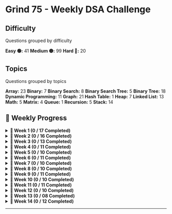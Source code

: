 # Grind 75 - Weekly DSA Challenge

## Difficulty
Questions grouped by difficulty

**Easy 🟢:** 41
**Medium 🟡:** 99
**Hard 🔴:** 20

## Topics
Questions grouped by topics

**Array:** 23
**Binary:** 7
**Binary Search:** 8
**Binary Search Tree:** 5
**Binary Tree:** 18
**Dynamic Programming:** 11
**Graph:** 21
**Hash Table:** 1
**Heap:** 7
**Linked List:** 13
**Math:** 5
**Matrix:** 4
**Queue:** 1
**Recursion:** 5
**Stack:** 14

## 📅 Weekly Progress

<details>
<summary><strong>📌 Week 1 (0 / 17 Completed)</strong></summary>

| # | Problem | Difficulty | Status |
|---|---------|------------|--------|
| 1 | Two Sum | 🟢 Easy | ❌ |
| 2 | Valid Parentheses | 🟢 Easy | ❌ |
| 3 | Merge Two Sorted Lists | 🟢 Easy | ❌ |
| 4 | Best Time to Buy and Sell Stock | 🟢 Easy | ❌ |
| 5 | Valid Palindrome | 🟢 Easy | ❌ |
| 6 | Invert Binary Tree | 🟢 Easy | ❌ |
| 7 | Valid Anagram | 🟢 Easy | ❌ |
| 8 | Binary Search | 🟢 Easy | ❌ |
| 9 | Flood Fill | 🟢 Easy | ❌ |
| 10 | Lowest Common Ancestor of a BST | 🟢 Easy | ❌ |
| 11 | Balanced Binary Tree | 🟢 Easy | ❌ |
| 12 | Linked List Cycle | 🟢 Easy | ❌ |
| 13 | Implement Queue using Stacks | 🟢 Easy | ❌ |
| 14 | First Bad Version | 🟢 Easy | ❌ |
| 15 | Ransom Note | 🟢 Easy | ❌ |
| 16 | Climbing Stairs | 🟢 Easy | ❌ |
| 17 | Longest Palindrome | 🟢 Easy | ❌ |

</details>

<details>
<summary><strong>📌 Week 2 (0 / 16 Completed)</strong></summary>

| # | Problem | Difficulty | Status |
|---|---------|------------|--------|
| 1 | Reverse Linked List | 🟢 Easy | ❌ |
| 2 | Majority Element | 🟢 Easy | ❌ |
| 3 | Add Binary | 🟢 Easy | ❌ |
| 4 | Diameter of Binary Tree | 🟢 Easy | ❌ |
| 5 | Middle of the Linked List | 🟢 Easy | ❌ |
| 6 | Maximum Depth of Binary Tree | 🟢 Easy | ❌ |
| 7 | Contains Duplicate | 🟢 Easy | ❌ |
| 8 | Meeting Rooms | 🟢 Easy | ❌ |
| 9 | Roman to Integer | 🟢 Easy | ❌ |
| 10 | Backspace String Compare | 🟢 Easy | ❌ |
| 11 | Counting Bits | 🟢 Easy | ❌ |
| 12 | Same Tree | 🟢 Easy | ❌ |
| 13 | Number of 1 Bits | 🟢 Easy | ❌ |
| 14 | Longest Common Prefix | 🟢 Easy | ❌ |
| 15 | Single Number | 🟢 Easy | ❌ |
| 16 | Palindrome Linked List | 🟢 Easy | ❌ |

</details>

<details>
<summary><strong>📌 Week 3 (0 / 13 Completed)</strong></summary>

| # | Problem | Difficulty | Status |
|---|---------|------------|--------|
| 1 | Move Zeroes | 🟢 Easy | ❌ |
| 2 | Symmetric Tree | 🟢 Easy | ❌ |
| 3 | Missing Number | 🟢 Easy | ❌ |
| 4 | Palindrome Number | 🟢 Easy | ❌ |
| 5 | Convert Sorted Array to BST | 🟢 Easy | ❌ |
| 6 | Reverse Bits | 🟢 Easy | ❌ |
| 7 | Subtree of Another Tree | 🟡 Medium | ❌ |
| 8 | Squares of a Sorted Array | 🟡 Medium | ❌ |
| 9 | Maximum Subarray | 🟡 Medium | ❌ |
| 10 | Insert Interval | 🟡 Medium | ❌ |
| 11 | 01 Matrix | 🟡 Medium | ❌ |
| 12 | K Closest Points to Origin | 🟡 Medium | ❌ |
| 13 | Longest Substring Without Repeating Characters | 🟡 Medium | ❌ |

</details>

<details>
  <summary><strong>📌 Week 4 (0 / 11 Completed)</strong></summary>

| #  | Problem                                                | Difficulty | Status    |
|----|--------------------------------------------------------|------------|---------|
| 1  | [3Sum](#)                                             | 🟡 Medium     | ❌ |
| 2  | [Binary Tree Level Order Traversal](#)                 |🟡 Medium     | ❌ |
| 3  | [Clone Graph](#)                                      | 🟡 Medium     | ❌ |
| 4  | [Evaluate Reverse Polish Notation](#)                 | 🟡 Medium     | ❌ |
| 5  | [Course Schedule](#)                                  | 🟡 Medium     | ❌ |
| 6  | [Implement Trie (Prefix Tree)](#)                     | 🟡 Medium     | ❌ |
| 7  | [Coin Change](#)                                      | 🟡 Medium     | ❌ |
| 8  | [Product of Array Except Self](#)                     | 🟡 Medium     | ❌ |
| 9  | [Min Stack](#)                                        | 🟡 Medium     | ❌ |
| 10 | [Validate Binary Search Tree](#)                      | 🟡 Medium     | ❌ |
| 11 | [Number of Islands](#)                                | 🟡 Medium     | ❌ |
</details>

<details>
  <summary><strong>📌 Week 5 (0 / 10 Completed)</strong></summary>

| #  | Problem                                           | Difficulty | Status    |
|----|---------------------------------------------------|------------|---------|
| 1  | [Rotting Oranges](#)                              |🟡 Medium     | ❌ |
| 2  | [Search in Rotated Sorted Array](#)               |🟡 Medium     | ❌ |
| 3  | [Combination Sum](#)                              |🟡 Medium     | ❌ |
| 4  | [Permutations](#)                                 |🟡 Medium     | ❌ |
| 5  | [Merge Intervals](#)                              |🟡 Medium     | ❌ |
| 6  | [Lowest Common Ancestor of a Binary Tree](#)      |🟡 Medium     | ❌ |
| 7  | [Time Based Key-Value Store](#)                   |🟡 Medium     | ❌ |
| 8  | [Accounts Merge](#)                               |🟡 Medium     | ❌ |
| 9  | [Sort Colors](#)                                  |🟡 Medium     | ❌ |
| 10 | [Word Break](#)                                   |🟡 Medium     | ❌ |
</details>

<details>
  <summary><strong>📌 Week 6 (0 / 11 Completed)</strong></summary>

| #  | Problem                                                          | Difficulty | Status    |
|----|------------------------------------------------------------------|------------|---------|
| 1  | [Partition Equal Subset Sum](#)                                  |🟡 Medium     | ❌ |
| 2  | [String to Integer (atoi)](#)                                    |🟡 Medium     | ❌ |
| 3  | [Spiral Matrix](#)                                               |🟡 Medium     | ❌ |
| 4  | [Subsets](#)                                                     |🟡 Medium     | ❌ |
| 5  | [Binary Tree Right Side View](#)                                 |🟡 Medium     | ❌ |
| 6  | [Longest Palindromic Substring](#)                               |🟡 Medium     | ❌ |
| 7  | [Unique Paths](#)                                                |🟡 Medium     | ❌ |
| 8  | [Construct Binary Tree from Preorder and Inorder Traversal](#)   |🟡 Medium     | ❌ |
| 9  | [Container With Most Water](#)                                   |🟡 Medium     | ❌ |
| 10 | [Letter Combinations of a Phone Number](#)                       |🟡 Medium     | ❌ |
| 11 | [Word Search](#)                                                 |🟡 Medium     | ❌ |
</details>

<details>
  <summary><strong>📌 Week 7 (0 / 10 Completed)</strong></summary>

| #  | Problem                                          | Difficulty | Status    |
|----|--------------------------------------------------|------------|---------|
| 1  | [Find All Anagrams in a String](#)               |🟡 Medium     | ❌ |
| 2  | [Minimum Height Trees](#)                        |🟡 Medium     | ❌ |
| 3  | [Task Scheduler](#)                              |🟡 Medium     | ❌ |
| 4  | [LRU Cache](#)                                   |🟡 Medium     | ❌ |
| 5  | [Kth Smallest Element in a BST](#)               |🟡 Medium     | ❌ |
| 6  | [Daily Temperatures](#)                          |🟡 Medium     | ❌ |
| 7  | [House Robber](#)                                |🟡 Medium     | ❌ |
| 8  | [Gas Station](#)                                 |🟡 Medium     | ❌ |
| 9  | [Next Permutation](#)                            |🟡 Medium     | ❌ |
| 10 | [Valid Sudoku](#)                                |🟡 Medium     | ❌ |
</details>

<details>
  <summary><strong>📌 Week 8 (0 / 10 Completed)</strong></summary>

| #  | Problem                                               | Difficulty | Time    |
|----|-------------------------------------------------------|------------|---------|
| 1  | [Group Anagrams](#)                                   |🟡 Medium     | 25 mins |
| 2  | [Maximum Product Subarray](#)                         |🟡 Medium     | 30 mins |
| 3  | [Design Add and Search Words Data Structure](#)       |🟡 Medium     | 35 mins |
| 4  | [Pacific Atlantic Water Flow](#)                      |🟡 Medium     | 30 mins |
| 5  | [Remove Nth Node From End of List](#)                 |🟡 Medium     | 20 mins |
| 6  | [Shortest Path to Get Food](#)                        |🟡 Medium     | 30 mins |
| 7  | [Find the Duplicate Number](#)                        |🟡 Medium     | 20 mins |
| 8  | [Top K Frequent Words](#)                             |🟡 Medium     | 30 mins |
| 9  | [Longest Increasing Subsequence](#)                   |🟡 Medium     | 30 mins |
| 10 | [Graph Valid Tree](#)                                 |🟡 Medium     | 30 mins |
</details>

<details>
  <summary><strong>📌 Week 9 (0 / 11 Completed)</strong></summary>

| #  | Problem                                                     | Difficulty | Time    |
|----|-------------------------------------------------------------|------------|---------|
| 1  | [Course Schedule II](#)                                      |🟡 Medium     | 35 mins |
| 2  | [Swap Nodes in Pairs](#)                                     |🟡 Medium     | 25 mins |
| 3  | [Path Sum II](#)                                             |🟡 Medium     | 25 mins |
| 4  | [Longest Consecutive Sequence](#)                            |🟡 Medium     | 30 mins |
| 5  | [Rotate Array](#)                                            |🟡 Medium     | 25 mins |
| 6  | [Odd Even Linked List](#)                                    |🟡 Medium     | 25 mins |
| 7  | [Decode String](#)                                           |🟡 Medium     | 30 mins |
| 8  | [Contiguous Array](#)                                        |🟡 Medium     | 30 mins |
| 9  | [Maximum Width of Binary Tree](#)                            |🟡 Medium     | 20 mins |
| 10 | [Find K Closest Elements](#)                                 |🟡 Medium     | 30 mins |
| 11 | [Longest Repeating Character Replacement](#)                 |🟡 Medium     | 30 mins |
</details>

<details>
  <summary><strong>📌 Week 10 (0 / 10 Completed)</strong></summary>

| #  | Problem                                                | Difficulty | Time    |
|----|--------------------------------------------------------|------------|---------|
| 1  | [Inorder Successor in BST](#)                          |🟡 Medium     | 30 mins |
| 2  | [Jump Game](#)                                         |🟡 Medium     | 20 mins |
| 3  | [Add Two Numbers](#)                                   |🟡 Medium     | 25 mins |
| 4  | [Generate Parentheses](#)                              |🟡 Medium     | 25 mins |
| 5  | [Sort List](#)                                         |🟡 Medium     | 25 mins |
| 6  | [Number of Connected Components in an Undirected Graph](#) |🟡 Medium  | 30 mins |
| 7  | [Minimum Knight Moves](#)                              |🟡 Medium     | 35 mins |
| 8  | [Subarray Sum Equals K](#)                             |🟡 Medium     | 35 mins |
| 9  | [Asteroid Collision](#)                                |🟡 Medium     | 30 mins |
| 10 | [Random Pick with Weight](#)                           |🟡 Medium     | 25 mins |
</details>

<details>
  <summary><strong>📌 Week 11 (0 / 11 Completed)</strong></summary>

| #  | Problem                                                    | Difficulty | Time    |
|----|------------------------------------------------------------|------------|---------|
| 1  | [Kth Largest Element in an Array](#)                       | Medium     | 30 mins |
| 2  | [Maximal Square](#)                                        | Medium     | 30 mins |
| 3  | [Rotate Image](#)                                          | Medium     | 25 mins |
| 4  | [Binary Tree Zigzag Level Order Traversal](#)              | Medium     | 25 mins |
| 5  | [Design Hit Counter](#)                                    | Medium     | 30 mins |
| 6  | [Path Sum III](#)                                          | Medium     | 35 mins |
| 7  | [Pow(x, n)](#)                                             | Medium     | 20 mins |
| 8  | [Search a 2D Matrix](#)                                    | Medium     | 30 mins |
| 9  | [Largest Number](#)                                        | Medium     | 20 mins |
| 10 | [Decode Ways](#)                                           | Medium     | 25 mins |
| 11 | [Meeting Rooms II](#)                                      | Medium     | 30 mins |
</details>

<details>
  <summary><strong>📌 Week 12 (0 / 10 Completed)</strong></summary>

| #  | Problem                                                   | Difficulty | Time    |
|----|-----------------------------------------------------------|------------|---------|
| 1  | [Reverse Integer](#)                                      | Medium     | 25 mins |
| 2  | [Set Matrix Zeroes](#)                                    | Medium     | 25 mins |
| 3  | [Reorder List](#)                                         | Medium     | 25 mins |
| 4  | [Encode and Decode Strings](#)                            | Medium     | 25 mins |
| 5  | [Cheapest Flights Within K Stops](#)                      | Medium     | 45 mins |
| 6  | [All Nodes Distance K in Binary Tree](#)                  | Medium     | 25 mins |
| 7  | [3Sum Closest](#)                                         | Medium     | 30 mins |
| 8  | [Rotate List](#)                                          | Medium     | 25 mins |
| 9  | [Find Minimum in Rotated Sorted Array](#)                 | Medium     | 30 mins |
| 10 | [Basic Calculator II](#)                                  | Medium     | 30 mins |
</details>

<details>
  <summary><strong>📌 Week 13 (0 / 08 Completed)</strong></summary>

| #  | Problem                                               | Difficulty | Time    |
|----|-------------------------------------------------------|------------|---------|
| 1  | [Minimum Window Substring](#)                         | Hard🔴     | 30 mins |
| 2  | [Serialize and Deserialize Binary Tree](#)            | Hard🔴     | 40 mins |
| 3  | [Trapping Rain Water](#)                              | Hard🔴	  | 35 mins |
| 4  | [Find Median from Data Stream](#)                     | Hard   🔴  | 30 mins |
| 5  | [Word Ladder](#)                                      | Hard   🔴  | 45 mins |
| 6  | [Basic Calculator](#)                                 | Hard   🔴  | 40 mins |
| 7  | [Maximum Profit in Job Scheduling](#)                 | Hard  🔴   | 45 mins |
| 8  | [Merge k Sorted Lists](#)                             | Hard   🔴  | 30 mins |
</details>

<details>
  <summary><strong>📌 Week 14 (0 / 12 Completed)</strong></summary>

| #  | Problem                                                    | Difficulty | Time    |
|----|------------------------------------------------------------|------------|---------|
| 1  | [Largest Rectangle in Histogram](#)                        | Hard🔴	 | 35 mins |
| 2  | [Binary Tree Maximum Path Sum](#)                          | Hard🔴   | 35 mins |
| 3  | [Maximum Frequency Stack](#)                               | Hard🔴   | 40 mins |
| 4  | [Median of Two Sorted Arrays](#)                           | Hard🔴	      | 40 mins |
| 5  | [Longest Increasing Path in a Matrix](#)                   | Hard🔴	   | 40 mins |
| 6  | [Longest Valid Parentheses](#)                             | Hard🔴	     | 35 mins |
| 7  | [Design In‑Memory File System](#)                          | Hard🔴	      | 40 mins |
| 8  | [Employee Free Time](#)                                    | Hard🔴	   | 35 mins |
| 9  | [Word Search II](#)                                        | Hard🔴	    | 40 mins |
| 10 | [Alien Dictionary](#)                                      | Hard🔴	   | 45 mins |
| 11 | [Bus Routes](#)                                            | Hard🔴	   | 45 mins |
| 12 | [Sliding Window Maximum](#)                                | Hard🔴	  | 35 mins |
</details>


---